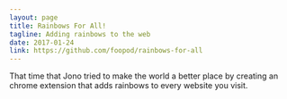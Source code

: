 ```yaml
---
layout: page
title: Rainbows For All!
tagline: Adding rainbows to the web 
date: 2017-01-24
link: https://github.com/foopod/rainbows-for-all
---
```


That time that Jono tried to make the world a better place by creating an chrome extension that adds rainbows to every website you visit.
